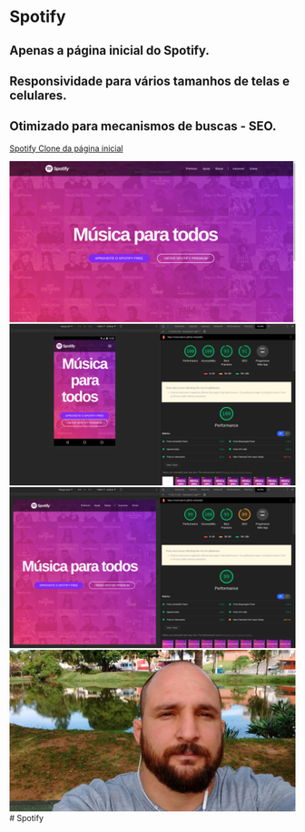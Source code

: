 # Spotify

## Apenas a página inicial do Spotify.
## Responsividade para vários tamanhos de telas e celulares.
## Otimizado para mecanismos de buscas - SEO.

[Spotify Clone da página inicial](https://machado12.github.io/Spotify/)

<img src="imagens/spotify1.png">

<img src="imagens/seo1.png">

<img src="imagens/seo2.png">

<img src="imagens/eu.jpg">
# Spotify
